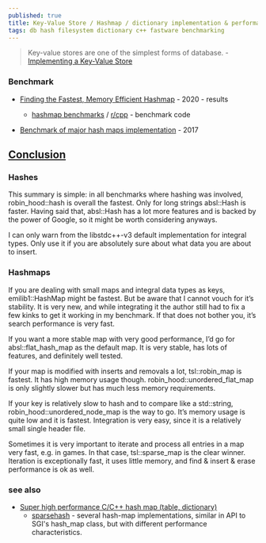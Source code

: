 ```yaml
---
published: true
title: Key-Value Store / Hashmap / dictionary implementation & performance
tags: db hash filesystem dictionary c++ fastware benchmarking
---
```

> Key-value stores are one of the simplest forms of database. - [Implementing a Key-Value Store](https://codecapsule.com/2012/11/07/ikvs-implementing-a-key-value-store-table-of-contents/)

### Benchmark
- [Finding the Fastest, Memory Efficient Hashmap](https://martin.ankerl.com/2019/04/01/hashmap-benchmarks-01-overview/)  - 2020 - results
	- [hashmap benchmarks](https://github.com/martinus/map_benchmark) / [r/cpp](https://www.reddit.com/r/cpp/comments/auwbmg/hashmap_benchmarks_what_should_i_add/) - benchmark code

- [Benchmark of major hash maps implementation](https://tessil.github.io/2016/08/29/benchmark-hopscotch-map.html) - 2017

## [Conclusion](https://martin.ankerl.com/2019/04/01/hashmap-benchmarks-05-conclusion/)

### Hashes

This summary is simple: in all benchmarks where hashing was involved, robin_hood::hash is overall the fastest. Only for long strings absl::Hash is faster. Having said that, absl::Hash has a lot more features and is backed by the power of Google, so it might be worth considering anyways.

I can only warn from the libstdc++-v3 default implementation for integral types. Only use it if you are absolutely sure about what data you are about to insert.


### Hashmaps

If you are dealing with small maps and integral data types as keys, emilib1::HashMap might be fastest. But be aware that I cannot vouch for it’s stability. It is very new, and while integrating it the author still had to fix a few kinks to get it working in my benchmark. If that does not bother you, it’s search performance is very fast.

If you want a more stable map with very good performance, I’d go for absl::flat_hash_map as the default map. It is very stable, has lots of features, and definitely well tested.

If your map is modified with inserts and removals a lot, tsl::robin_map is fastest. It has high memory usage though. robin_hood::unordered_flat_map is only slightly slower but has much less memory requirements.

If your key is relatively slow to hash and to compare like a std::string, robin_hood::unordered_node_map is the way to go. It’s memory usage is quite low and it is fastest. Integration is very easy, since it is a relatively small single header file.

Sometimes it is very important to iterate and process all entries in a map very fast, e.g. in games. In that case, tsl::sparse_map is the clear winner. Iteration is exceptionally fast, it uses little memory, and find & insert & erase performance is ok as well.

### see also
- [Super high performance C/C++ hash map (table, dictionary)](https://stackoverflow.com/questions/3300525/super-high-performance-c-c-hash-map-table-dictionary)
	- [ sparsehash](https://github.com/sparsehash/sparsehash) - several hash-map implementations, similar in
API to SGI's hash_map class, but with different performance
characteristics.
